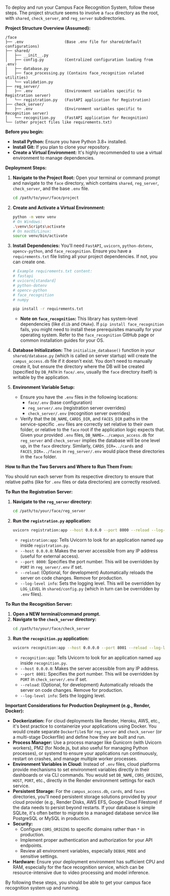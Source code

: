 To deploy and run your Campus Face Recognition System, follow these steps. The project structure seems to involve a `face` directory as the root, with `shared`, `check_server`, and `reg_server` subdirectories.

**Project Structure Overview (Assumed):**

```
/face
├── .env                  (Base .env file for shared/default configurations)
├── shared/
│   ├── __init__.py
│   ├── config.py         (Centralized configuration loading from .env)
│   ├── database.py
│   ├── face_processing.py (Contains face_recognition related utilities)
│   └── validation.py
├── reg_server/
│   ├── .env              (Environment variables specific to Registration server)
│   └── registration.py   (FastAPI application for Registration)
├── check_server/
│   ├── .env              (Environment variables specific to Recognition server)
│   └── recognition.py    (FastAPI application for Recognition)
└── (other project files like requirements.txt)
```

**Before you begin:**

  * **Install Python:** Ensure you have Python 3.8+ installed.
  * **Install Git:** If you plan to clone your repository.
  * **Create a Virtual Environment:** It's highly recommended to use a virtual environment to manage dependencies.

**Deployment Steps:**

1.  **Navigate to the Project Root:** Open your terminal or command prompt and navigate to the `face` directory, which contains `shared`, `reg_server`, `check_server`, and the base `.env` file.

    ```bash
    cd /path/to/your/face/project
    ```

2.  **Create and Activate a Virtual Environment:**

    ```bash
    python -m venv venv
    # On Windows:
    .\venv\Scripts\activate
    # On macOS/Linux:
    source venv/bin/activate
    ```

3.  **Install Dependencies:** You'll need `FastAPI`, `uvicorn`, `python-dotenv`, `opencv-python`, and `face_recognition`. Ensure you have a `requirements.txt` file listing all your project dependencies. If not, you can create one.

    ```bash
    # Example requirements.txt content:
    # fastapi
    # uvicorn[standard]
    # python-dotenv
    # opencv-python
    # face_recognition
    # numpy

    pip install -r requirements.txt
    ```

      * **Note on `face_recognition`:** This library has system-level dependencies (like `dlib` and `CMake`). If `pip install face_recognition` fails, you might need to install these prerequisites manually for your operating system. Refer to the `face_recognition` GitHub page or common installation guides for your OS.

4.  **Database Initialization:** The `initialize_database()` function in your `shared/database.py` (which is called on server startup) will create the `campus_access.db` file if it doesn't exist. You don't need to manually create it, but ensure the directory where the DB will be created (specified by `DB_PATH` in `face/.env`, usually the `face` directory itself) is writable by the application.

5.  **Environment Variable Setup:**

      * Ensure you have the `.env` files in the following locations:
          * `face/.env` (base configuration)
          * `reg_server/.env` (registration server overrides)
          * `check_server/.env` (recognition server overrides)
      * Verify that the `DB_NAME`, `CARDS_DIR`, and `FACES_DIR` paths in the service-specific `.env` files are correctly set relative to their *own* folder, or relative to the `face` root if the application logic expects that. Given your provided `.env` files, `DB_NAME=../campus_access.db` for `reg_server` and `check_server` implies the database will be one level up, in the `face` directory. Similarly, `CARDS_DIR=../cards` and `FACES_DIR=../faces` in `reg_server/.env` would place these directories in the `face` folder.

**How to Run the Two Servers and Where to Run Them From:**

You should run each server from its respective directory to ensure that relative paths (like for `.env` files or data directories) are correctly resolved.

**To Run the Registration Server:**

1.  **Navigate to the `reg_server` directory:**
    ```bash
    cd /path/to/your/face/reg_server
    ```
2.  **Run the `registration.py` application:**
    ```bash
    uvicorn registration:app --host 0.0.0.0 --port 8000 --reload --log-level info
    ```
      * `registration:app`: Tells Uvicorn to look for an application named `app` inside `registration.py`.
      * `--host 0.0.0.0`: Makes the server accessible from any IP address (useful for external access).
      * `--port 8000`: Specifies the port number. This will be overridden by `PORT` in `reg_server/.env` if set.
      * `--reload`: (Optional, for development) Automatically reloads the server on code changes. Remove for production.
      * `--log-level info`: Sets the logging level. This will be overridden by `LOG_LEVEL` in `shared/config.py` (which in turn can be overridden by `.env` files).

**To Run the Recognition Server:**

1.  **Open a NEW terminal/command prompt.**
2.  **Navigate to the `check_server` directory:**
    ```bash
    cd /path/to/your/face/check_server
    ```
3.  **Run the `recognition.py` application:**
    ```bash
    uvicorn recognition:app --host 0.0.0.0 --port 8001 --reload --log-level info
    ```
      * `recognition:app`: Tells Uvicorn to look for an application named `app` inside `recognition.py`.
      * `--host 0.0.0.0`: Makes the server accessible from any IP address.
      * `--port 8001`: Specifies the port number. This will be overridden by `PORT` in `check_server/.env` if set.
      * `--reload`: (Optional, for development) Automatically reloads the server on code changes. Remove for production.
      * `--log-level info`: Sets the logging level.

**Important Considerations for Production Deployment (e.g., Render, Docker):**

  * **Dockerization:** For cloud deployments like Render, Heroku, AWS, etc., it's best practice to containerize your applications using Docker. You would create separate `Dockerfile`s for `reg_server` and `check_server` (or a multi-stage Dockerfile) and define how they are built and run.
  * **Process Manager:** Use a process manager like Gunicorn (with Uvicorn workers), PM2 (for Node.js, but also useful for managing Python processes), or systemd to ensure your applications run continuously, restart on crashes, and manage multiple worker processes.
  * **Environment Variables in Cloud:** Instead of `.env` files, cloud platforms provide mechanisms to set environment variables directly in their dashboards or via CLI commands. You would set `DB_NAME`, `CORS_ORIGINS`, `HOST`, `PORT`, etc., directly in the Render environment settings for each service.
  * **Persistent Storage:** For the `campus_access.db`, `cards`, and `faces` directories, you'll need persistent storage solutions provided by your cloud provider (e.g., Render Disks, AWS EFS, Google Cloud Filestore) if the data needs to persist beyond restarts. If your database is simple SQLite, it's often better to migrate to a managed database service like PostgreSQL or MySQL in production.
  * **Security:**
      * Configure `CORS_ORIGINS` to specific domains rather than `*` in production.
      * Implement proper authentication and authorization for your API endpoints.
      * Review all environment variables, especially `DEBUG_MODE` and sensitive settings.
  * **Hardware:** Ensure your deployment environment has sufficient CPU and RAM, especially for the face recognition service, which can be resource-intensive due to video processing and model inference.

By following these steps, you should be able to get your campus face recognition system up and running.